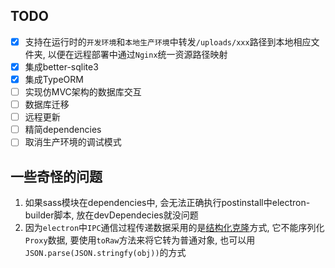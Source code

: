 ## TODO

- [x] 支持在运行时的`开发环境`和`本地生产环境`中转发`/uploads/xxx`路径到本地相应文件夹, 以便在远程部署中通过`Nginx`统一资源路径映射
- [x] 集成better-sqlite3
- [x] 集成TypeORM
- [ ] 实现仿MVC架构的数据库交互
- [ ] 数据库迁移
- [ ] 远程更新
- [ ] 精简dependencies
- [ ] 取消生产环境的调试模式

## 一些奇怪的问题

1. 如果sass模块在dependencies中, 会无法正确执行postinstall中electron-builder脚本, 放在devDependecies就没问题
2. 因为`electron`中`IPC`通信过程传递数据采用的是[结构化克隆](https://www.electronjs.org/docs/latest/tutorial/ipc#object-serialization)方式, 它不能序列化`Proxy`数据, 要使用`toRaw`方法来将它转为普通对象, 也可以用`JSON.parse(JSON.stringfy(obj))`的方式
